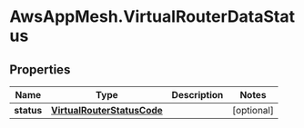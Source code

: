 # AwsAppMesh.VirtualRouterDataStatus

## Properties

Name | Type | Description | Notes
------------ | ------------- | ------------- | -------------
**status** | [**VirtualRouterStatusCode**](VirtualRouterStatusCode.md) |  | [optional] 


